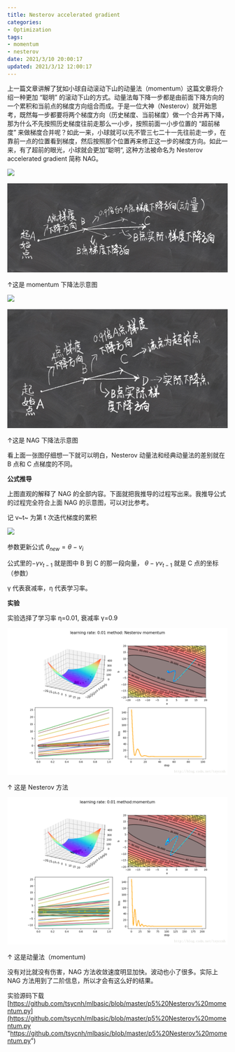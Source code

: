 ```yaml
---
title: Nesterov accelerated gradient
categories:
- Optimization
tags:
- momentum
- nesterov
date: 2021/3/10 20:00:17
updated: 2021/3/12 12:00:17
---
```




上一篇文章讲解了犹如小球自动滚动下山的动量法（momentum）这篇文章将介绍一种更加 “聪明” 的滚动下山的方式。动量法每下降一步都是由前面下降方向的一个累积和当前点的梯度方向组合而成。于是一位大神（Nesterov）就开始思考，既然每一步都要将两个梯度方向（历史梯度、当前梯度）做一个合并再下降，那为什么不先按照历史梯度往前走那么一小步，按照前面一小步位置的 “超前梯度” 来做梯度合并呢？如此一来，小球就可以先不管三七二十一先往前走一步，在靠前一点的位置看到梯度，然后按照那个位置再来修正这一步的梯度方向。如此一来，有了超前的眼光，小球就会更加”聪明“, 这种方法被命名为 Nesterov accelerated gradient 简称 NAG。

![](https://gitee.com/gaoyi-ai/image-bed/raw/master/images/17649-36485-1.jpg)

![17649-36485-1](images/Nesterov%20accelerated%20gradient/17649-36485-1.jpg)

↑这是 momentum 下降法示意图

![](https://gitee.com/gaoyi-ai/image-bed/raw/master/images/17649-36486-2.jpg)

![17649-36486-2](images/Nesterov%20accelerated%20gradient/17649-36486-2.jpg)

↑这是 NAG 下降法示意图

看上面一张图仔细想一下就可以明白，Nesterov 动量法和经典动量法的差别就在 B 点和 C 点梯度的不同。

**公式推导**

上图直观的解释了 NAG 的全部内容。下面就把我推导的过程写出来。我推导公式的过程完全符合上面 NAG 的示意图，可以对比参考。

记 v~t~ 为第 t 次迭代梯度的累积  

![](https://gitee.com/gaoyi-ai/image-bed/raw/master/images/17649-36487-3.jpg)

参数更新公式 $\theta_{new} = \theta - v_i$

公式里的$−γv_{t−1}$ 就是图中 B 到 C 的那一段向量， $θ−γv_{t−1}$ 就是 C 点的坐标（参数）

γ 代表衰减率，η 代表学习率。

**实验**

实验选择了学习率 η=0.01, 衰减率 γ=0.9

![](images/Nesterov%20accelerated%20gradient/17649-36489-4.png)

↑ 这是 Nesterov 方法

![](images/Nesterov%20accelerated%20gradient/17649-36490-5.png)

↑ 这是动量法（momentum)

没有对比就没有伤害，NAG 方法收敛速度明显加快。波动也小了很多。实际上 NAG 方法用到了二阶信息，所以才会有这么好的结果。

实验源码下载 [https://github.com/tsycnh/mlbasic/blob/master/p5%20Nesterov%20momentum.py](https://github.com/tsycnh/mlbasic/blob/master/p5%20Nesterov%20momentum.py "https://github.com/tsycnh/mlbasic/blob/master/p5%20Nesterov%20momentum.py")
